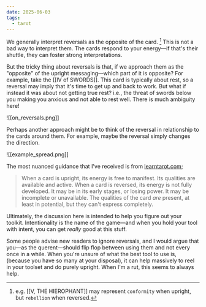 ```yaml
---
date: 2025-06-03
tags:
  - tarot
---
```


We generally interpret reversals as the opposite of the card. [^1] This is not a bad way to interpret them. The cards respond to your energy—if that's their shuttle, they can foster strong interpretations.

But the tricky thing about reversals is that, if we approach them as the "opposite" of the upright messaging—which part of it is opposite? For example, take the [[IV of SWORDS]]. This card is typically about rest, so a reversal may imply that it's time to get up and back to work. But what if instead it was about not getting true rest? i.e., the threat of swords below you making you anxious and not able to rest well. There is much ambiguity here!

![[on_reversals.png]]

Perhaps another approach might be to think of the reversal in relationship to the cards around them. For example, maybe the reversal simply changes the direction.

![[example_spread.png]]

The most nuanced guidance that I've received is from [learntarot.com](https://www.learntarot.com/less17.htm);
> When a card is upright, its energy is free to manifest. Its qualities are available and active. When a card is reversed, its energy is not fully developed. It may be in its early stages, or losing power. It may be incomplete or unavailable. The qualities of the card _are_ present, at least in potential, but they can't express completely.

Ultimately, the discussion here is intended to help you figure out your toolkit. Intentionality is the name of the game—and when you hold your tool with intent, you can get *really* good at this stuff.

Some people advise new readers to ignore reversals, and I would argue that you—as the querent—should flip flop between using them and not every once in a while. When you're unsure of what the best tool to use is, (because you have so many at your disposal), it can help massively to reel in your toolset and do purely upright. When I'm a rut, this seems to always help.

[^1]: e.g. [[V, THE HIEROPHANT]] may represent `conformity` when upright, but `rebellion` when reversed. 